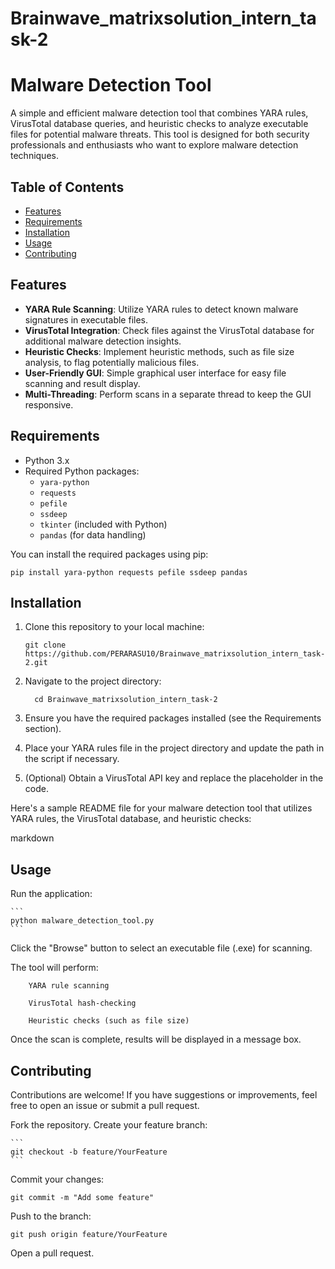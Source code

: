 # Brainwave_matrixsolution_intern_task-2

# Malware Detection Tool

A simple and efficient malware detection tool that combines YARA rules, VirusTotal database queries, and heuristic checks to analyze executable files for potential malware threats. This tool is designed for both security professionals and enthusiasts who want to explore malware detection techniques.

## Table of Contents

  - [Features](#features)
  - [Requirements](#requirements)
  - [Installation](#installation)
  - [Usage](#usage)
  - [Contributing](#contributing)


## Features

  - **YARA Rule Scanning**: Utilize YARA rules to detect known malware signatures in executable files.
  - **VirusTotal Integration**: Check files against the VirusTotal database for additional malware detection insights.
  - **Heuristic Checks**: Implement heuristic methods, such as file size analysis, to flag potentially malicious files.
  - **User-Friendly GUI**: Simple graphical user interface for easy file scanning and result display.
  - **Multi-Threading**: Perform scans in a separate thread to keep the GUI responsive.

## Requirements

- Python 3.x
- Required Python packages:
  - `yara-python`
  - `requests`
  - `pefile`
  - `ssdeep`
  - `tkinter` (included with Python)
  - `pandas` (for data handling)

You can install the required packages using pip:

```
pip install yara-python requests pefile ssdeep pandas
```

## Installation

1. Clone this repository to your local machine:
 
    ```
    git clone https://github.com/PERARASU10/Brainwave_matrixsolution_intern_task-2.git
    ```
    
2. Navigate to the project directory:
    ```
      cd Brainwave_matrixsolution_intern_task-2
    ```

3. Ensure you have the required packages installed (see the Requirements section).

4. Place your YARA rules file in the project directory and update the path in the script if necessary.

5. (Optional) Obtain a VirusTotal API key and replace the placeholder in the code.

Here's a sample README file for your malware detection tool that utilizes YARA rules, the VirusTotal database, and heuristic checks:

markdown


## Usage
Run the application:

    ```
    python malware_detection_tool.py
    ```
    
Click the "Browse" button to select an executable file (.exe) for scanning.

The tool will perform:

        YARA rule scanning
        
        VirusTotal hash-checking
        
        Heuristic checks (such as file size)

Once the scan is complete, results will be displayed in a message box.

## Contributing
Contributions are welcome! If you have suggestions or improvements, feel free to open an issue or submit a pull request.

Fork the repository.
Create your feature branch:

    ```
    git checkout -b feature/YourFeature
    ```
Commit your changes:
  ```
  git commit -m "Add some feature"
  ```
Push to the branch:
```
git push origin feature/YourFeature
```
Open a pull request.
